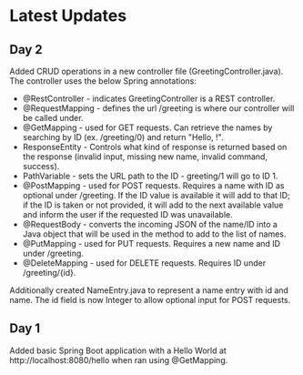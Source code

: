 # Latest Updates
## Day 2
Added CRUD operations in a new controller file (GreetingController.java). The controller uses the below Spring annotations:
- @RestController - indicates GreetingController is a REST controller.
- @RequestMapping - defines the url /greeting is where our controller will be called under.
- @GetMapping - used for GET requests. Can retrieve the names by searching by ID (ex. /greeting/0) and return "Hello, <name>!".
- ResponseEntity - Controls what kind of response is returned based on the response (invalid input, missing new name, invalid command, success).
- PathVariable - sets the URL path to the ID - greeting/1 will go to ID 1.
- @PostMapping - used for POST requests. Requires a name with ID as optional under /greeting. If the ID value is available it will add to that ID; if the ID is taken or not provided, it will add to the next available value and inform the user if the requested ID was unavailable.
- @RequestBody - converts the incoming JSON of the name/ID into a Java object that will be used in the method to add to the list of names.
- @PutMapping - used for PUT requests. Requires a new name and ID under /greeting.
- @DeleteMapping - used for DELETE requests. Requires ID under /greeting/{id}.

Additionally created NameEntry.java to represent a name entry with id and name. The id field is now Integer to allow optional input for POST requests.

## Day 1
Added basic Spring Boot application with a Hello World at http://localhost:8080/hello when ran using @GetMapping.
